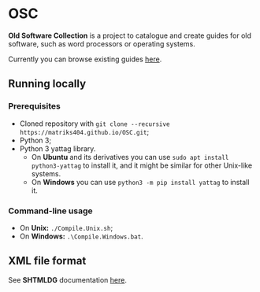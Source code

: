 # OSC
**Old Software Collection** is a project to catalogue and create guides for old software, such as word processors or operating systems.

Currently you can browse existing guides [here](https://matriks404.github.io/OSC).

## Running locally

### Prerequisites

* Cloned repository with `git clone --recursive https://matriks404.github.io/OSC.git`;
* Python 3;
* Python 3 yattag library.
  * On **Ubuntu** and its derivatives you can use `sudo apt install python3-yattag` to install it, and it might be similar for other Unix-like systems.
  * On **Windows** you can use `python3 -m pip install yattag` to install it.

 ### Command-line usage
* On **Unix:** `./Compile.Unix.sh`;
* On **Windows:** `.\Compile.Windows.bat`.

## XML file format
See **SHTMLDG** documentation [here](https://github.com/Matriks404/SHTMLDG?tab=readme-ov-file#xml-file-format).

